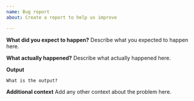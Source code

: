 ```yaml
---
name: Bug report
about: Create a report to help us improve

---
```


**What did you expect to happen?**
Describe what you expected to happen here.

**What actually happened?**
Describe what actually happened here.

**Output**
```text
What is the output?
```

**Additional context**
Add any other context about the problem here.
